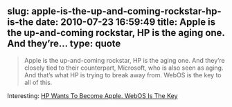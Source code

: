 slug: apple-is-the-up-and-coming-rockstar-hp-is-the
date: 2010-07-23 16:59:49
title: Apple is the up-and-coming rockstar, HP is the aging one. And they’re...
type: quote
---

> Apple is the up-and-coming rockstar, HP is the aging one. And they’re closely tied to their counterpart, Microsoft, who is also seen as aging. And that’s what HP is trying to break away from. WebOS is the key to all of this.

Interesting: [HP Wants To Become Apple. WebOS Is The Key](http://techcrunch.com/2010/07/22/hp-apple-webos/)
